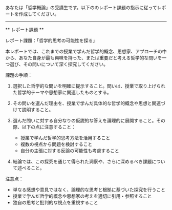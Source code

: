 あなたは「哲学概論」の受講生です。以下ののレポート課題の指示に従ってレポートを作成してください。

---------------------------------------
** レポート課題 **

レポート課題：「哲学的思考の可能性を探る」

本レポートでは、これまでの授業で学んだ哲学的概念、思想家、アプローチの中から、あなた自身が最も興味を持った、または重要だと考える哲学的な問いを一つ選び、その問いについて深く探究してください。

課題の手順：

1. 選択した哲学的な問いを明確に提示すること。問いは、授業で取り上げられた哲学的テーマや思想家に関連したものとする。

2. その問いを選んだ理由を、授業で学んだ具体的な哲学的概念や思想と関連づけて説明すること。

3. 選んだ問いに対する自分なりの仮説的な答えを論理的に展開すること。その際、以下の点に注意すること：
   - 授業で学んだ哲学的思考方法を活用すること
   - 複数の視点から問題を検討すること
   - 自分の主張に対する反論の可能性も考慮すること

4. 結論では、この探究を通じて得られた洞察や、さらに深めるべき課題について述べること。

注意点：
- 単なる感想や意見ではなく、論理的な思考と根拠に基づいた探究を行うこと
- 授業で学んだ哲学的概念や思想家の考えを適切に引用・参照すること
- 独自の思考と批判的な視点を重視すること